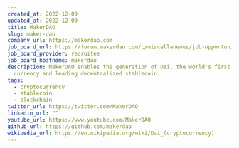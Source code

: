 ```yaml
---
created_at: 2022-12-09
updated_at: 2022-12-09
title: MakerDAO
slug: maker-dao
company_url: https://makerdao.com
job_board_url: https://forum.makerdao.com/c/miscellaneous/job-opportunities/11
job_board_provider: recruitee
job_board_hostname: makerdao
description: MakerDAO enables the generation of Dai, the world's first unbiased
  currency and leading decentralized stablecoin.
tags:
  - cryptocurrency
  - stablecoin
  - blockchain
twitter_url: https://twitter.com/MakerDAO
linkedin_url: ""
youtube_url: https://www.youtube.com/MakerDAO
github_url: https://github.com/makerdao
wikipedia_url: https://en.wikipedia.org/wiki/Dai_(cryptocurrency)
---
```

